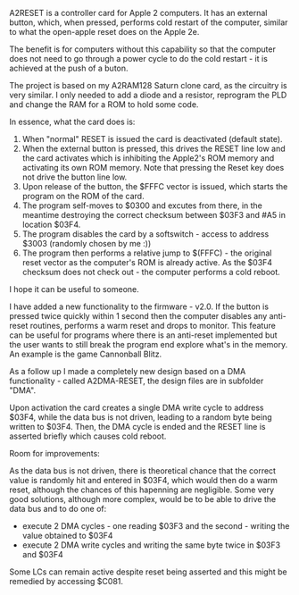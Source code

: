 A2RESET is a controller card for Apple 2 computers. It has an external button, which, when pressed, performs cold restart of the computer, similar to what the open-apple reset does on the Apple 2e.

The benefit is for computers without this capability so that the computer does not need to go through a power cycle to do the cold restart - it is achieved at the push of a buton.

The project is based on my A2RAM128 Saturn clone card, as the circuitry is very similar. I only needed to add a diode and a resistor, reprogram the PLD and change the RAM for a ROM to hold some code.

In essence, what the card does is:

1. When "normal" RESET is issued the card is deactivated (default state).
2. When the external button is pressed, this drives the RESET line low and the card activates which is inhibiting the Apple2's ROM memory and activating its own ROM memory. Note that pressing the Reset key does not drive the button line low.
3. Upon release of the button, the $FFFC vector is issued, which starts the program on the ROM of the card.
4. The program self-moves to $0300 and excutes from there, in the meantime destroying the correct checksum between $03F3 and #A5 in location $03F4.
5. The program disables the card by a softswitch - access to address $3003 (randomly chosen by me :))
6. The program then performs a relative jump to $(FFFC) - the original reset vector as the computer's ROM is already active. As the $03F4 checksum does not check out - the computer performs a cold reboot.

I hope it can be useful to someone.

I have added a new functionality to the firmware - v2.0. If the button is pressed twice quickly within 1 second then the computer disables any anti-reset routines, performs a warm reset and drops to monitor. This feature can be useful for programs where there is an anti-reset implemented but the user wants to still break the program end explore what's in the memory. An example is the game Cannonball Blitz.

As a follow up I made a completely new design based on a DMA functionality - called A2DMA-RESET, the design files are in subfolder "DMA".

Upon activation the card creates a single DMA write cycle to address $03F4, while the data bus is not driven, leading to a random byte being written to $03F4. Then, the DMA cycle is ended and the RESET line is asserted briefly which causes cold reboot.

Room for improvements:

As the data bus is not driven, there is theoretical chance that the correct value is randomly hit and entered in $03F4, which would then do a warm reset, although the chances of this hapenning are negligible. Some very good solutions, although more complex, would be to be able to drive the data bus and to do one of:
  - execute 2 DMA cycles - one reading $03F3 and the second - writing the value obtained to $03F4
  - execute 2 DMA write cycles and writing the same byte twice in $03F3 and $03F4

Some LCs can remain active despite reset being asserted and this might be remedied by accessing $C081.
